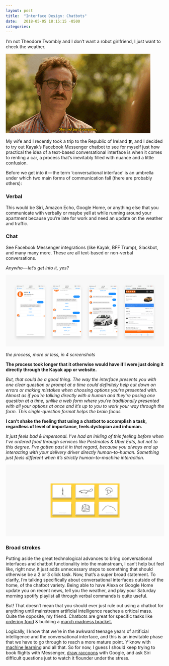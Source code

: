 ```yaml
---
layout: post
title:  "Interface Design: Chatbots"
date:   2018-05-05 18:15:15 -0500
categories:
---
```


I’m not Theodore Twombly and I don’t want a robot girlfriend, I just want to check the weather.

![theodore twombly](/images/theo.gif "theodore twombly")

My wife and I recently took a trip to the Republic of Ireland 🍀, and I decided to try out Kayak’s Facebook Messenger chatbot to see for myself just how practical the idea of a text-based conversational interface is when it comes to renting a car, a process that’s inevitably filled with nuance and a little confusion.

Before we get into it — the term ‘conversational interface’ is an umbrella under which two main forms of communication fall (there are probably others):

### Verbal
This would be Siri, Amazon Echo, Google Home, or anything else that you communicate with verbally or maybe yell at while running around your apartment because you’re late for work and need an update on the weather and traffic.

### Chat
See Facebook Messenger integrations (like Kayak, BFF Trump), Slackbot, and many many more. These are all text-based or non-verbal conversations.

*Anywho — let’s get into it, yes?*

![kayak chatbot](/images/kayakchat.png "kayak chatbot")

*the process, more or less, in 4 screenshots*


**The process took longer that it otherwise would have if I were just doing it directly through the Kayak app or website.**

*But, that could be a good thing. The way the interface presents you with one clear question or prompt at a time could definitely help cut down on errors or making mistakes when choosing options you’re presented with. Almost as if you’re talking directly with a human and they’re posing one question at a time, unlike a web form where you’re traditionally presented with all your options at once and it’s up to you to work your way through the form. This single-question format helps the brain focus.*


**I can’t shake the feeling that using a chatbot to accomplish a task, regardless of level of importance, feels dystopian and inhuman.**

*It just feels bad & impersonal. I’ve had an inkling of this feeling before when I’ve ordered food through services like Postmates & Uber Eats, but not to this degree. I’ve gotten past it in that regard, because you always end up interacting with your delivery driver directly human-to-human. Something just feels different when it’s strictly human-to-machine interaction.*


![quickdraw with google](/images/quickdraw.png "quick draw with google")

### Broad strokes

Putting aside the great technological advances to bring conversational interfaces and chatbot functionality into the mainstream, I can’t help but feel like, right now, it just adds unnecessary steps to something that should otherwise be a 2 or 3 click task. Now, that’s a super broad statement. To clarify, I’m talking specifically about conversational interfaces outside of the home, of the chatbot variety. Being able to have Alexa or Google Home update you on recent news, tell you the weather, and play your Saturday morning spotify playlist all through verbal commands is quite useful.

But! That doesn’t mean that you should ever just rule out using a chatbot for anything until mainstream artificial intelligence reaches a critical mass. Quite the opposite, my friend. Chatbots are great for specific tasks like [ordering food](https://www.tacobell.com/feed/tacobot) & building a [march madness bracket.](https://www.geekwire.com/2017/can-fill-march-madness-bracket-twitter-thanks-ncaas-official-hamburger/)

Logically, I know that we’re in the awkward teenage years of artificial intelligence and the conversational interface, and this is an inevitable phase that we have to go through to reach a more mature point. Y’know with [machine learning](https://techcrunch.com/2016/11/26/machine-learning-can-fix-twitter-facebook-and-maybe-even-america/) and all that. So for now, I guess I should keep trying to book flights with Messenger, [draw raccoons](https://quickdraw.withgoogle.com/) with Google, and ask Siri difficult questions just to watch it flounder under the stress.
